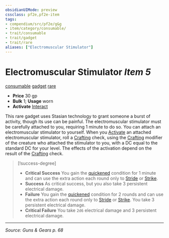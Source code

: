 ```yaml
---
obsidianUIMode: preview
cssclass: pf2e,pf2e-item
tags:
- compendium/src/pf2e/g&g
- item/category/consumable/
- trait/consumable
- trait/gadget
- trait/rare
aliases: ["Electromuscular Stimulator"]
---
```

# Electromuscular Stimulator *Item 5*  
[consumable](consumable.md "Consumable Item Trait")  [gadget](gadget-g-g.md "Gadget  Trait")  [rare](rare.md "Rare Rarity Trait")  

- **Price** 30 gp
- **Bulk** 1; **Usage** worn
- **Activate** [Interact](interact.md)

This rare gadget uses Stasian technology to grant someone a burst of activity, though its use can be painful. The electromuscular stimulator must be carefully attached to you, requiring 1 minute to do so. You can attach an electromuscular stimulator to yourself. When you [Activate](activate-an-item.md) an attached electromuscular stimulator, roll a [Crafting](skills.md#Crafting) check, using the [Crafting](skills.md#Crafting) modifier of the creature who attached the stimulator to you, with a DC equal to the standard DC for your level. The effects of the activation depend on the result of the [Crafting](skills.md#Crafting) check.

> [!success-degree] 
> - **Critical Success** You gain the [quickened](conditions.md#Quickened) condition for 1 minute and can use the extra action each round only to [Stride](stride.md) or [Strike](strike.md).
> - **Success** As critical success, but you also take 3 persistent electrical damage.
> - **Failure** You gain the [quickened](conditions.md#Quickened) condition for 2 rounds and can use the extra action each round only to [Stride](stride.md) or [Strike](strike.md). You take 3 persistent electrical damage.
> - **Critical Failure** You take `2d6` electrical damage and 3 persistent electrical damage.


---
*Source: Guns & Gears p. 68*